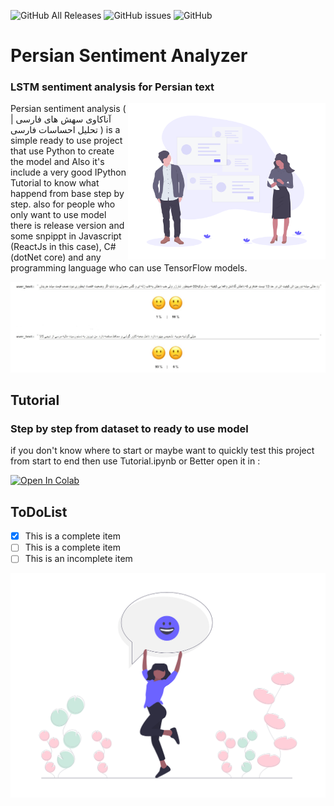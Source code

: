 ![GitHub All Releases](https://img.shields.io/github/downloads/ashalogic/Persian-Sentiment-Analyzer/total)
![GitHub issues](https://img.shields.io/github/issues/ashalogic/Persian-Sentiment-Analyzer)
![GitHub](https://img.shields.io/github/license/ashalogic/Persian-Sentiment-Analyzer)


# Persian Sentiment Analyzer
### LSTM sentiment analysis for Persian text


<img align="right" width="315.75" height="249.50" src="/assets/undraw_analysis_4jis.png">

Persian sentiment analysis ( آناکاوی سهش های فارسی | تحلیل احساسات فارسی ) is a simple ready to use project that use Python to create the model and Also it's include a very good IPython Tutorial to know what happend from base step by step.
also for people who only want to use model there is release version and some snpippt in Javascript (ReactJs in this case), C# (dotNet core) and any programming language who can use TensorFlow models.

![Screenshot from Tutorial](/screenshot.jpg)

## Tutorial
### Step by step from dataset to ready to use model
if you don't know where to start or maybe want to quickly test this project from start to end then use Tutorial.ipynb or Better open it in : 

[![Open In Colab](https://colab.research.google.com/assets/colab-badge.svg)](https://colab.research.google.com/github/ashalogic/Persian-Sentiment-Analyzer/blob/master/Tutorial.ipynb)

## ToDoList
- [x] This is a complete item
- [ ] This is a complete item
- [ ] This is an incomplete item

![Screenshot from Tutorial](/assets/undraw_begin_chat_c6pj.png)
